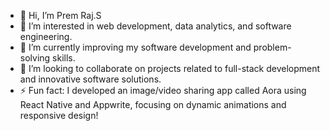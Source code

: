 - 👋 Hi, I’m Prem Raj.S
- 👀 I’m interested in web development, data analytics, and software engineering.
- 🌱 I’m currently improving my software development and problem-solving skills.
- 💞️ I’m looking to collaborate on projects related to full-stack development and innovative software solutions.
- ⚡ Fun fact: I developed an image/video sharing app called Aora using React Native and Appwrite, focusing on dynamic animations and responsive design!
